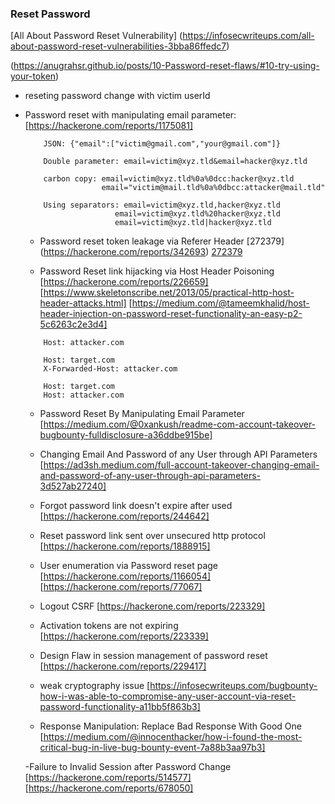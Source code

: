 ### Reset Password 
[All About Password Reset Vulnerability] (https://infosecwriteups.com/all-about-password-reset-vulnerabilities-3bba86ffedc7)
    
(https://anugrahsr.github.io/posts/10-Password-reset-flaws/#10-try-using-your-token)

- reseting password change with victim userId 

- Password reset with manipulating email parameter: [https://hackerone.com/reports/1175081]
    ```
        JSON: {"email":["victim@gmail.com","your@gmail.com"]} 

        Double parameter: email=victim@xyz.tld&email=hacker@xyz.tld

        carbon copy: email=victim@xyz.tld%0a%0dcc:hacker@xyz.tld
                     email="victim@mail.tld%0a%0dbcc:attacker@mail.tld"

        Using separators: email=victim@xyz.tld,hacker@xyz.tld
                        email=victim@xyz.tld%20hacker@xyz.tld
                        email=victim@xyz.tld|hacker@xyz.tld
    ```
    

    - Password reset token leakage via Referer Header [272379] (https://hackerone.com/reports/342693) [272379](https://hackerone.com/reports/272379)

    - Password Reset link hijacking via Host Header Poisoning [https://hackerone.com/reports/226659] [https://www.skeletonscribe.net/2013/05/practical-http-host-header-attacks.html]   [https://medium.com/@tameemkhalid/host-header-injection-on-password-reset-functionality-an-easy-p2-5c6263c2e3d4]

    ```
        Host: attacker.com

        Host: target.com
        X-Forwarded-Host: attacker.com

        Host: target.com
        Host: attacker.com
    ```

    - Password Reset By Manipulating Email Parameter [https://medium.com/@0xankush/readme-com-account-takeover-bugbounty-fulldisclosure-a36ddbe915be]

    - Changing Email And Password of any User through API Parameters [https://ad3sh.medium.com/full-account-takeover-changing-email-and-password-of-any-user-through-api-parameters-3d527ab27240]

    - Forgot password link doesn't expire after used [https://hackerone.com/reports/244642]

    - Reset password link sent over unsecured http protocol [https://hackerone.com/reports/1888915]

    - User enumeration via Password reset page [https://hackerone.com/reports/1166054] [https://hackerone.com/reports/77067]

    - Logout CSRF [https://hackerone.com/reports/223329]

    - Activation tokens are not expiring [https://hackerone.com/reports/223339]

    - Design Flaw in session management of password reset [https://hackerone.com/reports/229417]

    - weak cryptography issue [https://infosecwriteups.com/bugbounty-how-i-was-able-to-compromise-any-user-account-via-reset-password-functionality-a11bb5f863b3]

    - Response Manipulation: Replace Bad Response With Good One [https://medium.com/@innocenthacker/how-i-found-the-most-critical-bug-in-live-bug-bounty-event-7a88b3aa97b3]

    -Failure to Invalid Session after Password Change [https://hackerone.com/reports/514577] [https://hackerone.com/reports/678050]